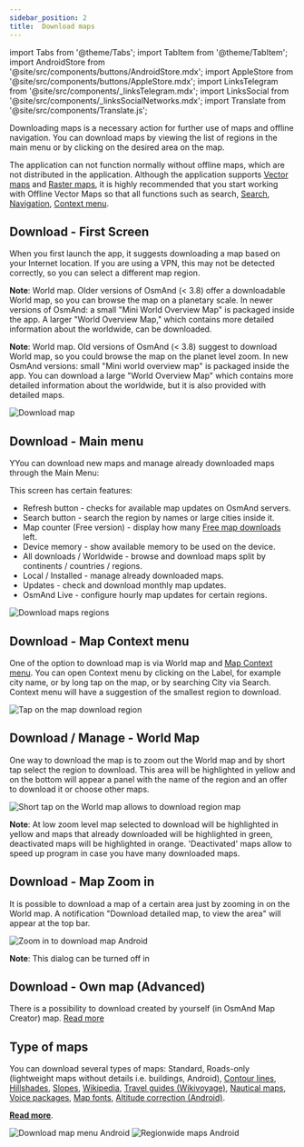 ```yaml
---
sidebar_position: 2
title:  Download maps
---
```


import Tabs from '@theme/Tabs';
import TabItem from '@theme/TabItem';
import AndroidStore from '@site/src/components/buttons/AndroidStore.mdx';
import AppleStore from '@site/src/components/buttons/AppleStore.mdx';
import LinksTelegram from '@site/src/components/_linksTelegram.mdx';
import LinksSocial from '@site/src/components/_linksSocialNetworks.mdx';
import Translate from '@site/src/components/Translate.js';



Downloading maps is a necessary action for further use of maps and offline navigation. You can download maps by viewing the list of regions in the main menu or by clicking on the desired area on the map.  

The application can not function normally without offline maps, which are not distributed in the application. Although the application supports [Vector maps](../map/vector-maps.md) and [Raster maps](../map/raster-maps.md), it is highly recommended that you start working with Offline Vector Maps so that all functions such as search, [Search](../search/index.md), [Navigation](../navigation/index.md),  [Context menu](../map/map-context-menu.md). 


## Download - First Screen

When you first launch the app, it suggests downloading a map based on your Internet location. If you are using a VPN, this may not be detected correctly, so you can select a different map region.  

**Note**: World map. Older versions of OsmAnd (< 3.8) offer a downloadable World map, so you can browse the map on a planetary scale. In newer versions of OsmAnd: a small "Mini World Overview Map" is packaged inside the app. A larger "World Overview Map," which contains more detailed information about the worldwide, can be downloaded.

**Note**: World map. Old versions of OsmAnd (< 3.8) suggest to download World map, so you could browse the map on the planet level zoom. In new OsmAnd versions: small "Mini world overview map" is packaged inside the app. You can download a large "World Overview Map" which contains more detailed information about the worldwide, but it is also provided with detailed maps.


![Download map](@site/static/img/settings/download_map.png)

## Download - Main menu

YYou can download new maps and manage already downloaded maps through the Main Menu:

<Translate android="true" ids="android_button_seq"/> <Translate android="true" ids="shared_string_menu,welmode_download_maps"/>

<p> </p>

<Translate ios="true" ids="ios_button_seq"/> <Translate ios="true" ids="menu,res_mapsres"/>

This screen has certain features:
- Refresh button - checks for available map updates on OsmAnd servers.
- Search button - search the region by names or large cities inside it.
- Map counter (Free version) - display how many [Free map downloads](../purchases/android.md#free-and-paid-features) left.
- Device memory - show available memory to be used on the device.
- All downloads / Worldwide - browse and download maps split by continents / countries / regions.
- Local / Installed - manage already downloaded maps.
- Updates - check and download monthly map updates.
- OsmAnd Live - configure hourly map updates for certain regions.

![Download maps regions](@site/static/img/settings/download_maps_regions.png)

## Download - Map Context menu

One of the option to download map is via World map and [Map Context menu](../map/map-context-menu.md). You can open Context menu by clicking on the Label, for example city name, or by long tap on the map, or by searching City via Search. Context menu will have a suggestion of the smallest region to download.

![Tap on the map download region](@site/static/img/settings/tap_on_the_map_download_region.png)

## Download / Manage - World Map

One way to download the map is to zoom out the World map and by short tap select the region to download. This area will be highlighted in yellow and on the bottom will appear a panel with the name of the region and an offer to download it or choose other maps.

![Short tap on the World map allows to download region map](@site/static/img/map/download_region_map_via_worldmap.png)

**Note**: At low zoom level map selected to download will be highlighted in yellow and maps that already downloaded will be highlighted in green, deactivated maps will be highlighted in orange. 'Deactivated' maps allow to speed up program in case you have many downloaded maps.

## Download - Map Zoom in
It is possible to download a map of a certain area just by zooming in on the World map. A notification "Download detailed map, to view the area" will appear at the top bar.

![Zoom in to download map Android](@site/static/img/settings/zoom_in_download_map_android.png)

**Note**: This dialog can be turned off  in <Translate android="true" ids="shared_string_menu,shared_string_settings,osmand_settings,dialogs_and_notifications_title"/>

## Download - Own map (Advanced)

There is a possibility to download created by yourself (in OsmAnd Map Creator) map. [Read more](../../technical/map-creation/create-offline-maps-yourself.md)

## Type of maps

You can download several types of maps: Standard, Roads-only (lightweight maps without details i.e. buildings, Android), [Contour lines](../map/vector-maps.md#contour-lines), [Hillshades](../map/raster-maps.md#hillshade--slope), [Slopes](../map/raster-maps.md#hillshade--slope), [Wikipedia](../plugins/wikipedia.md), [Travel guides (Wikivoyage)](../plan-route/travel-guides.md), [Nautical maps](../plugins/nautical-charts.md), [Voice packages](../navigation/voice-navigation.md), [Map fonts](../map/vector-maps.md#map-fonts-android), [Altitude correction (Android)](../widgets/info-widgets.md#altitude).

**[Read more](../personal/maps.md#type-of-maps)**.

![Download map menu Android](@site/static/img/settings/download_map_menu_android.png) ![Regionwide maps Android](@site/static/img/settings/regionwide_maps_menu.png)
